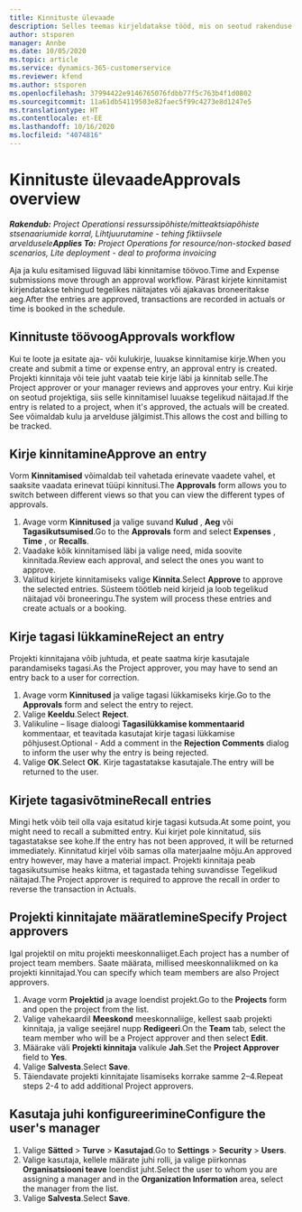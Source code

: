 ```yaml
---
title: Kinnituste ülevaade
description: Selles teemas kirjeldatakse tööd, mis on seotud rakenduse Project Operations kinnitustega.
author: stsporen
manager: Annbe
ms.date: 10/05/2020
ms.topic: article
ms.service: dynamics-365-customerservice
ms.reviewer: kfend
ms.author: stsporen
ms.openlocfilehash: 37994422e9146765076fdbb77f5c763b4f1d0802
ms.sourcegitcommit: 11a61db54119503e82faec5f99c4273e8d1247e5
ms.translationtype: HT
ms.contentlocale: et-EE
ms.lasthandoff: 10/16/2020
ms.locfileid: "4074816"
---
```

# <a name="approvals-overview"></a><span data-ttu-id="ca72c-103">Kinnituste ülevaade</span><span class="sxs-lookup"><span data-stu-id="ca72c-103">Approvals overview</span></span>

<span data-ttu-id="ca72c-104">_**Rakendub:** Project Operationsi ressurssipõhiste/mitteaktsiapõhiste stsenaariumide korral,  Lihtjuurutamine - tehing fiktiivsele arveldusele_</span><span class="sxs-lookup"><span data-stu-id="ca72c-104">_**Applies To:** Project Operations for resource/non-stocked based scenarios, Lite deployment - deal to proforma invoicing_</span></span>

<span data-ttu-id="ca72c-105">Aja ja kulu esitamised liiguvad läbi kinnitamise töövoo.</span><span class="sxs-lookup"><span data-stu-id="ca72c-105">Time and Expense submissions move through an approval workflow.</span></span> <span data-ttu-id="ca72c-106">Pärast kirjete kinnitamist kirjendatakse tehingud tegelikes näitajates või ajakavas broneeritakse aeg.</span><span class="sxs-lookup"><span data-stu-id="ca72c-106">After the entries are approved, transactions are recorded in actuals or time is booked in the schedule.</span></span>

## <a name="approvals-workflow"></a><span data-ttu-id="ca72c-107">Kinnituste töövoog</span><span class="sxs-lookup"><span data-stu-id="ca72c-107">Approvals workflow</span></span>
<span data-ttu-id="ca72c-108">Kui te loote ja esitate aja- või kulukirje, luuakse kinnitamise kirje.</span><span class="sxs-lookup"><span data-stu-id="ca72c-108">When you create and submit a time or expense entry, an approval entry is created.</span></span> <span data-ttu-id="ca72c-109">Projekti kinnitaja või teie juht vaatab teie kirje läbi ja kinnitab selle.</span><span class="sxs-lookup"><span data-stu-id="ca72c-109">The Project approver or your manager reviews and approves your entry.</span></span> <span data-ttu-id="ca72c-110">Kui kirje on seotud projektiga, siis selle kinnitamisel luuakse tegelikud näitajad.</span><span class="sxs-lookup"><span data-stu-id="ca72c-110">If the entry is related to a project, when it's approved, the actuals will be created.</span></span> <span data-ttu-id="ca72c-111">See võimaldab kulu ja arvelduse jälgimist.</span><span class="sxs-lookup"><span data-stu-id="ca72c-111">This allows the cost and billing to be tracked.</span></span> 

## <a name="approve-an-entry"></a><span data-ttu-id="ca72c-112">Kirje kinnitamine</span><span class="sxs-lookup"><span data-stu-id="ca72c-112">Approve an entry</span></span>
<span data-ttu-id="ca72c-113">Vorm **Kinnitamised** võimaldab teil vahetada erinevate vaadete vahel, et saaksite vaadata erinevat tüüpi kinnitusi.</span><span class="sxs-lookup"><span data-stu-id="ca72c-113">The **Approvals** form allows you to switch between different views so that you can view the different types of approvals.</span></span>
  
1. <span data-ttu-id="ca72c-114">Avage vorm **Kinnitused** ja valige suvand **Kulud** , **Aeg** või **Tagasikutsumised**.</span><span class="sxs-lookup"><span data-stu-id="ca72c-114">Go to the **Approvals** form and select **Expenses** , **Time** , or **Recalls**.</span></span>
2. <span data-ttu-id="ca72c-115">Vaadake kõik kinnitamised läbi ja valige need, mida soovite kinnitada.</span><span class="sxs-lookup"><span data-stu-id="ca72c-115">Review each approval, and select the ones you want to approve.</span></span>
3. <span data-ttu-id="ca72c-116">Valitud kirjete kinnitamiseks valige **Kinnita**.</span><span class="sxs-lookup"><span data-stu-id="ca72c-116">Select **Approve** to approve the selected entries.</span></span>
<span data-ttu-id="ca72c-117">Süsteem töötleb neid kirjeid ja loob tegelikud näitajad või broneeringu.</span><span class="sxs-lookup"><span data-stu-id="ca72c-117">The system will process these entries and create actuals or a booking.</span></span>

## <a name="reject-an-entry"></a><span data-ttu-id="ca72c-118">Kirje tagasi lükkamine</span><span class="sxs-lookup"><span data-stu-id="ca72c-118">Reject an entry</span></span>
<span data-ttu-id="ca72c-119">Projekti kinnitajana võib juhtuda, et peate saatma kirje kasutajale parandamiseks tagasi.</span><span class="sxs-lookup"><span data-stu-id="ca72c-119">As the Project approver, you may have to send an entry back to a user for correction.</span></span>
  
1. <span data-ttu-id="ca72c-120">Avage vorm **Kinnitused** ja valige tagasi lükkamiseks kirje.</span><span class="sxs-lookup"><span data-stu-id="ca72c-120">Go to the **Approvals** form and select the entry to reject.</span></span> 
2. <span data-ttu-id="ca72c-121">Valige **Keeldu**.</span><span class="sxs-lookup"><span data-stu-id="ca72c-121">Select **Reject**.</span></span>
3. <span data-ttu-id="ca72c-122">Valikuline – lisage dialoogi **Tagasilükkamise kommentaarid** kommentaar, et teavitada kasutajat kirje tagasi lükkamise põhjusest.</span><span class="sxs-lookup"><span data-stu-id="ca72c-122">Optional - Add a comment in the **Rejection Comments** dialog to inform the user why the entry is being rejected.</span></span>
4. <span data-ttu-id="ca72c-123">Valige **OK**.</span><span class="sxs-lookup"><span data-stu-id="ca72c-123">Select **OK**.</span></span> <span data-ttu-id="ca72c-124">Kirje tagastatakse kasutajale.</span><span class="sxs-lookup"><span data-stu-id="ca72c-124">The entry will be returned to the user.</span></span>
  
## <a name="recall-entries"></a><span data-ttu-id="ca72c-125">Kirjete tagasivõtmine</span><span class="sxs-lookup"><span data-stu-id="ca72c-125">Recall entries</span></span>
<span data-ttu-id="ca72c-126">Mingi hetk võib teil olla vaja esitatud kirje tagasi kutsuda.</span><span class="sxs-lookup"><span data-stu-id="ca72c-126">At some point, you might need to recall a submitted entry.</span></span> <span data-ttu-id="ca72c-127">Kui kirjet pole kinnitatud, siis tagastatakse see kohe.</span><span class="sxs-lookup"><span data-stu-id="ca72c-127">If the entry has not been approved, it will be returned immediately.</span></span> <span data-ttu-id="ca72c-128">Kinnitatud kirjel võib samas olla materjaalne mõju.</span><span class="sxs-lookup"><span data-stu-id="ca72c-128">An approved entry however, may have a material impact.</span></span> <span data-ttu-id="ca72c-129">Projekti kinnitaja peab tagasikutsumise heaks kiitma, et tagastada tehing suvandisse Tegelikud näitajad.</span><span class="sxs-lookup"><span data-stu-id="ca72c-129">The Project approver is required to approve the recall in order to reverse the transaction in Actuals.</span></span>

## <a name="specify-project-approvers"></a><span data-ttu-id="ca72c-130">Projekti kinnitajate määratlemine</span><span class="sxs-lookup"><span data-stu-id="ca72c-130">Specify Project approvers</span></span>
<span data-ttu-id="ca72c-131">Igal projektil on mitu projekti meeskonnaliiget.</span><span class="sxs-lookup"><span data-stu-id="ca72c-131">Each project has a number of project team members.</span></span> <span data-ttu-id="ca72c-132">Saate määrata, millised meeskonnaliikmed on ka projekti kinnitajad.</span><span class="sxs-lookup"><span data-stu-id="ca72c-132">You can specify which team members are also Project approvers.</span></span>

1. <span data-ttu-id="ca72c-133">Avage vorm **Projektid** ja avage loendist projekt.</span><span class="sxs-lookup"><span data-stu-id="ca72c-133">Go to the **Projects** form and open the project from the list.</span></span>
2. <span data-ttu-id="ca72c-134">Valige vahekaardil **Meeskond** meeskonnaliige, kellest saab projekti kinnitaja, ja valige seejärel nupp **Redigeeri**.</span><span class="sxs-lookup"><span data-stu-id="ca72c-134">On the **Team** tab, select the team member who will be a Project approver and then select **Edit**.</span></span>
3. <span data-ttu-id="ca72c-135">Määrake väli **Projekti kinnitaja** valikule **Jah**.</span><span class="sxs-lookup"><span data-stu-id="ca72c-135">Set the **Project Approver** field to **Yes**.</span></span>
4. <span data-ttu-id="ca72c-136">Valige **Salvesta**.</span><span class="sxs-lookup"><span data-stu-id="ca72c-136">Select **Save**.</span></span>
5. <span data-ttu-id="ca72c-137">Täiendavate projekti kinnitajate lisamiseks korrake samme 2–4.</span><span class="sxs-lookup"><span data-stu-id="ca72c-137">Repeat steps 2-4 to add additional Project approvers.</span></span>

## <a name="configure-the-users-manager"></a><span data-ttu-id="ca72c-138">Kasutaja juhi konfigureerimine</span><span class="sxs-lookup"><span data-stu-id="ca72c-138">Configure the user's manager</span></span>

1. <span data-ttu-id="ca72c-139">Valige **Sätted** > **Turve** > **Kasutajad**.</span><span class="sxs-lookup"><span data-stu-id="ca72c-139">Go to **Settings** > **Security** > **Users**.</span></span>
2. <span data-ttu-id="ca72c-140">Valige kasutaja, kellele määrate juhi rolli, ja valige piirkonnas **Organisatsiooni teave** loendist juht.</span><span class="sxs-lookup"><span data-stu-id="ca72c-140">Select the user to whom you are assigning a manager and in the **Organization Information** area, select the manager from the list.</span></span> 
3. <span data-ttu-id="ca72c-141">Valige **Salvesta**.</span><span class="sxs-lookup"><span data-stu-id="ca72c-141">Select **Save**.</span></span>


